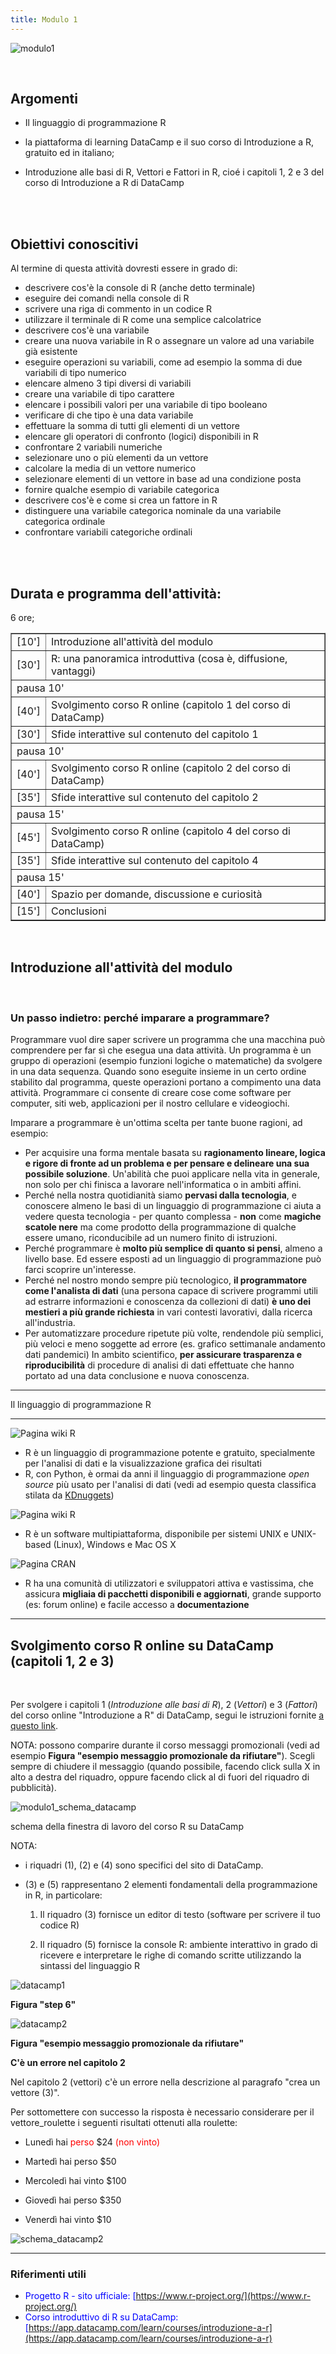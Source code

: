 ```yaml
---
title: Modulo 1
---
```


![modulo1](images/modulo1/modulo1.jpg)

<br>

## Argomenti

- Il linguaggio di programmazione R 

- la piattaforma di learning DataCamp e il suo corso di Introduzione a R, gratuito ed in italiano; 

- Introduzione alle basi di R, Vettori e Fattori in R, cioé i capitoli 1, 2 e 3 del corso di Introduzione a R di DataCamp


<br>
<br>


## Obiettivi conoscitivi


Al termine di questa attività dovresti essere in grado di:
<br>

- descrivere cos'è la console di R (anche detto terminale)
- eseguire dei comandi nella console di R
- scrivere una riga di commento in un codice R
- utilizzare il terminale di R come una semplice calcolatrice
- descrivere cos'è una variabile
- creare una nuova variabile in R o assegnare un valore ad una variabile già esistente
- eseguire operazioni su variabili, come ad esempio la somma di due variabili di tipo numerico
- elencare almeno 3 tipi diversi di variabili
- creare una variabile di tipo carattere
- elencare i possibili valori per una variabile di tipo booleano
- verificare di che tipo è una data variabile
- effettuare la somma di tutti gli elementi di un vettore
- elencare gli operatori di confronto (logici) disponibili in R
- confrontare 2 variabili numeriche
- selezionare uno o più elementi da un vettore
- calcolare la media di un vettore numerico
- selezionare elementi di un vettore in base ad una condizione posta
- fornire qualche esempio di variabile categorica
- descrivere cos'è e come si crea un fattore in R
- distinguere una variabile categorica nominale da una variabile categorica ordinale
- confrontare variabili categoriche ordinali

<br>
<br>

## Durata e programma dell'attività:

6 ore;

<table border="1" width="700">
	<tr>
		<td>[10']</td>
		<td>Introduzione all'attività del modulo</td>
	</tr>
	<tr>
		<td>[30']</td>
		<td>R: una panoramica introduttiva (cosa è, diffusione, vantaggi)</td>
	</tr>
	<tr>
	<td colspan="2">pausa 10'</td>
	</tr>
	<tr>
		<td>[40']</td>
		<td>Svolgimento corso R online (capitolo 1 del corso di DataCamp)</td>		
	</tr>
	<tr>
		<td>[30']</td>
		<td>Sfide interattive sul contenuto del capitolo 1</td>		
	</tr>
	<tr>
	<td colspan="2">pausa 10'</td>
	</tr>
	<tr>
		<td>[40']</td>
		<td>Svolgimento corso R online (capitolo 2 del corso di DataCamp)</td>		
	</tr>
	<tr>
		<td>[35']</td>
		<td>Sfide interattive sul contenuto del capitolo 2</td>		
	</tr>
	<tr>
	<td colspan="2">pausa 15'</td>
	</tr>
	<tr>
		<td>[45']</td>
		<td>Svolgimento corso R online (capitolo 4 del corso di DataCamp)</td>		
	</tr>
	<tr>
		<td>[35']</td>
		<td>Sfide interattive sul contenuto del capitolo 4</td>		
	</tr>
	<tr>
	<td colspan="2">pausa 15'</td>
	</tr>	
	<tr>
		<td>[40']</td>
		<td>Spazio per domande, discussione e curiosità</td>		
	</tr>
	<tr>
		<td>[15']</td>
		<td>Conclusioni</td>		
	</tr>
</table>

<br>

## Introduzione all'attività del modulo

<br>

### Un passo indietro: perché imparare a programmare?

Programmare vuol dire saper scrivere un programma che una macchina può comprendere per far sì che esegua una data attività. 
Un programma è un gruppo di operazioni (esempio funzioni logiche o matematiche) da svolgere in una data sequenza. Quando sono eseguite insieme in un certo ordine stabilito dal programma, queste operazioni portano a compimento una data attività.
Programmare ci consente di creare cose come software per computer, siti web, applicazioni per il nostro cellulare e videogiochi.


Imparare a programmare è un'ottima scelta per tante buone ragioni, ad esempio: <br>
- Per acquisire una forma mentale basata su **ragionamento lineare, logica e rigore di fronte ad un problema e per pensare e delineare una sua possibile soluzione**. Un'abilità che puoi applicare nella vita in generale, non solo per chi finisca a lavorare nell'informatica o in ambiti affini.
- Perché nella nostra quotidianità siamo **pervasi dalla tecnologia**, e conoscere almeno le basi di un linguaggio di programmazione ci aiuta a vedere questa tecnologia - per quanto complessa - **non** come **magiche scatole nere** ma come prodotto della programmazione di qualche essere umano, riconducibile ad un numero finito di istruzioni.
- Perché programmare è **molto più semplice di quanto si pensi**, almeno a livello base. Ed essere esposti ad un linguaggio di programmazione può farci scoprire un'interesse.
- Perché nel nostro mondo sempre più tecnologico, **il programmatore come l'analista di dati** (una persona capace di scrivere programmi utili ad estrarre informazioni e conoscenza da collezioni di dati) **è uno dei mestieri a più grande richiesta** in vari contesti lavorativi, dalla ricerca all'industria.
- Per automatizzare procedure ripetute più volte, rendendole più semplici, più veloci e meno soggette ad errore (es. grafico settimanale andamento dati pandemici)
In ambito scientifico, **per assicurare trasparenza e riproducibilità** di procedure di analisi di dati effettuate che hanno portato ad una data conclusione e nuova conoscenza.

<hr>
Il linguaggio di programmazione R
<hr>

![Pagina wiki R](images/modulo1/R_page.png)


- R è un linguaggio di programmazione potente e gratuito, specialmente per l'analisi di dati e la visualizzazione grafica dei risultati
- R, con Python, è ormai da anni il linguaggio di programmazione *open source* più usato per l'analisi di dati (vedi ad esempio questa classifica stilata da [KDnuggets](https://www.kdnuggets.com/2019/05/new-poll-software-analytics-data-science-machine-learning.html))

![Pagina wiki R](images/modulo1/R_page2.png)

- R è un software multipiattaforma, disponibile per sistemi UNIX e UNIX-based (Linux), Windows e Mac OS X

![Pagina CRAN](images/modulo1/CRAN.png)

- R ha una comunità di utilizzatori e sviluppatori attiva e vastissima, che assicura **migliaia di pacchetti disponibili e aggiornati**, grande supporto (es: forum online) e facile accesso a **documentazione**

___

## Svolgimento corso R online su DataCamp (capitoli 1, 2 e 3)
<br>

Per svolgere i capitoli 1 (*Introduzione alle basi di R*), 2 (*Vettori*) e 3 (*Fattori*) del corso online "Introduzione a R" di DataCamp, segui le istruzioni fornite <a href="https://maghetta.github.io/Corso-R-livello-base/premessa">a questo link</a>.

NOTA: possono comparire durante il corso messaggi promozionali (vedi ad esempio **Figura "esempio messaggio promozionale da rifiutare"**). Scegli sempre di chiudere il messaggio (quando possibile, facendo click sulla X in alto a destra del riquadro, oppure facendo click al di fuori del riquadro di pubblicità).


![modulo1_schema_datacamp](images/modulo1/schema_datacamp.png)

schema della finestra di lavoro del corso R su DataCamp

NOTA: 

- i riquadri (1), (2) e (4) sono specifici del sito di  DataCamp.

- (3) e (5) rappresentano 2 elementi fondamentali della programmazione in R, in particolare:

	1. Il riquadro (3) fornisce un editor di testo (software per scrivere il tuo codice R)

	2. Il riquadro (5) fornisce la console R: ambiente interattivo in grado di ricevere e interpretare le righe di comando scritte utilizzando la sintassi del linguaggio R



![datacamp1](images/modulo1/datacamp1.png)

**Figura "step 6"**

![datacamp2](images/modulo1/datacamp2.png)

**Figura "esempio messaggio promozionale da rifiutare"**


**C'è un errore nel capitolo 2**

Nel capitolo 2 (vettori) c'è un errore nella descrizione al paragrafo "crea un vettore (3)".

Per sottomettere con successo la risposta è necessario considerare per il vettore_roulette i seguenti risultati ottenuti alla roulette:

- Lunedì hai <span style="color:red;">perso</span> $24 <span style="color:red;">(non vinto)</span>

- Martedì hai perso $50

- Mercoledì hai vinto $100

- Giovedì hai perso $350

- Venerdì hai vinto $10

![schema_datacamp2](images/modulo1/schema_datacamp2.png)

<hr class="bg-dark mb-4">


### Riferimenti utili

- <span style="color:blue;">Progetto R - sito ufficiale: [https://www.r-project.org/](https://www.r-project.org/)</span>
- <span style="color:blue;">Corso introduttivo di R su DataCamp:[https://app.datacamp.com/learn/courses/introduzione-a-r](https://app.datacamp.com/learn/courses/introduzione-a-r)</span>
